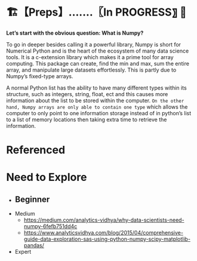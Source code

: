 

#  🏗️【Preps】.......〖In PROGRESS〗 🚧



**Let’s start with the obvious question: What is Numpy?**

To go in deeper besides calling it a powerful library, Numpy is short for Numerical Python and is the heart of the ecosystem of many data science tools. It is a c-extension library which makes it a prime tool for array computing. This package can create, find the min and max, sum the entire array, and manipulate large datasets effortlessly. This is partly due to Numpy’s fixed-type arrays.

A normal Python list has the ability to have many different types within its structure, such as integers, string, float, ect and this causes more information about the list to be stored within the computer. `On the other hand, Numpy arrays are only able to contain one type` which allows the computer to only point to one information storage instead of in python’s list to a list of memory locations then taking extra time to retrieve the information.



# Referenced

# Need to Explore

- Beginner
  -  
- Medium
  - https://medium.com/analytics-vidhya/why-data-scientists-need-numpy-6fefb751dd4c
  -   https://www.analyticsvidhya.com/blog/2015/04/comprehensive-guide-data-exploration-sas-using-python-numpy-scipy-matplotlib-pandas/
-  Expert 
